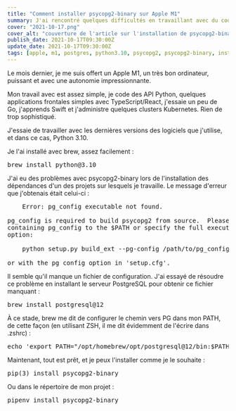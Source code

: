 ```yaml
---
title: "Comment installer psycopg2-binary sur Apple M1"
summary: J'ai rencontré quelques difficultés en travaillant avec du code Python accédant à des bases de données PostgreSQL. Voici comment j'ai résolu le problème.
cover: "2021-10-17.png"
cover_alt: "couverture de l'article sur l'installation de psycopg2-binary sur mac m1"
publish_date: 2021-10-17T09:30:00Z
update_date: 2021-10-17T09:30:00Z
tags: [apple, m1, postgres, python3.10, psycopg2, psycopg2-binary, installation]
---
```


Le mois dernier, je me suis offert un Apple M1, un très bon ordinateur, puissant et avec une autonomie impressionnante.

Mon travail avec est assez simple, je code des API Python, quelques applications frontales simples avec TypeScript/React, j'essaie un peu de Go, j'apprends Swift et j'administre quelques clusters Kubernetes. Rien de trop sophistiqué.

J'essaie de travailler avec les dernières versions des logiciels que j'utilise, et dans ce cas, Python 3.10.

Je l'ai installé avec brew, assez facilement :

<pre>
brew install python@3.10
</pre>

J'ai eu des problèmes avec psycopg2-binary lors de l'installation des dépendances d'un des projets sur lesquels je travaille. Le message d'erreur que j'obtenais était celui-ci :

<pre>
    Error: pg_config executable not found.

pg_config is required to build psycopg2 from source.  Please add the directory
containing pg_config to the $PATH or specify the full executable path with the
option:

    python setup.py build_ext --pg-config /path/to/pg_config build ...

or with the pg_config option in 'setup.cfg'.
</pre>

Il semble qu'il manque un fichier de configuration. J'ai essayé de résoudre ce problème en installant le serveur PostgreSQL pour obtenir ce fichier manquant :

<pre>
brew install postgresql@12
</pre>

À ce stade, brew me dit de configurer le chemin vers PG dans mon PATH, de cette façon (en utilisant ZSH, il me dit évidemment de l'écrire dans .zshrc) :

<pre>
echo 'export PATH="/opt/homebrew/opt/postgresql@12/bin:$PATH"' > ~/.zshrc
</pre>

Maintenant, tout est prêt, et je peux l'installer comme je le souhaite :

<pre>
pip(3) install psycopg2-binary
</pre>

Ou dans le répertoire de mon projet :

<pre>
pipenv install psycopg2-binary
</pre>
